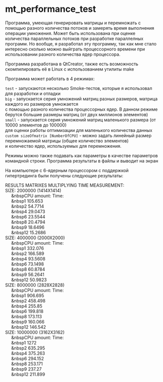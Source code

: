 # mt_performance_test
Программа, умеющая генерировать матрицы и перемножать с помощью разного количества потоков и замерять время выполнения операции умножения.
Может быть использована при оценке количества параллельных потоков при разработке параллелных программ.
Но вообще, я разработал эту программу, так как мне стало интересно сколько можно выйграть 
процессорного времени при использовании разного количества ядер процессора.

Программа разработана в QtCreator, также есть возможность скомпилировать её в Linux с использованием утилиты make

Программа может работать в 4 режимах:

`test` - запускаются несколько Smoke-тестов, которые я использовал для разработки и отладки  
`big` - запускается серия умножений матриц разных размеров, матрица каждого из размеров умножается  
с помощью разного количества процессорных ядер. В данном режиме берутся большие размеры матриц (от двух миллионов элементов)  
`small` - запускается серия умножений матриц маленького размера (от 10000 элементов до 100000)  
для оценки работы оптимизации для маленького количества данных  
`custom sizeOfmatrix [NumberOfCPU]` - можно задать линейный размер перемножаемой матрицы (общее количество элементов)  
и количество ядер, используемых для перемножения.  

Режимы можно также подавать как параметры в качестве параметров командной строки. Программа результаты в файлы и выводит на экран

На компьютере с 6-ядерным процессором с поддержкой гипертрединга были получены следующие результаты:  

RESULTS MATRIXES MULTIPLYING TIME MEASUREMENT:  
SIZE: 2000000 (1414X1414)  
&nbsp;&nbsp;&nbsp;&nbsp;&nbsp;&nbspCPU amount:     Time:  
&nbsp;&nbsp;&nbsp;&nbsp;&nbsp;&nbsp1               105.653  
&nbsp;&nbsp;&nbsp;&nbsp;&nbsp;&nbsp2               54.7714  
&nbsp;&nbsp;&nbsp;&nbsp;&nbsp;&nbsp4               29.0473  
&nbsp;&nbsp;&nbsp;&nbsp;&nbsp;&nbsp6               23.5544  
&nbsp;&nbsp;&nbsp;&nbsp;&nbsp;&nbsp8               20.4794  
&nbsp;&nbsp;&nbsp;&nbsp;&nbsp;&nbsp9               18.6496  
&nbsp;&nbsp;&nbsp;&nbsp;&nbsp;&nbsp12              15.2686  
SIZE: 4000000 (2000X2000)  
&nbsp;&nbsp;&nbsp;&nbsp;&nbsp;&nbspCPU amount:     Time:  
&nbsp;&nbsp;&nbsp;&nbsp;&nbsp;&nbsp1               332.076  
&nbsp;&nbsp;&nbsp;&nbsp;&nbsp;&nbsp2               166.589  
&nbsp;&nbsp;&nbsp;&nbsp;&nbsp;&nbsp4               93.5608  
&nbsp;&nbsp;&nbsp;&nbsp;&nbsp;&nbsp6               73.1498  
&nbsp;&nbsp;&nbsp;&nbsp;&nbsp;&nbsp8               60.8784  
&nbsp;&nbsp;&nbsp;&nbsp;&nbsp;&nbsp9               56.2641  
&nbsp;&nbsp;&nbsp;&nbsp;&nbsp;&nbsp12              50.9823  
SIZE: 8000000 (2828X2828)  
&nbsp;&nbsp;&nbsp;&nbsp;&nbsp;&nbspCPU amount:     Time:  
&nbsp;&nbsp;&nbsp;&nbsp;&nbsp;&nbsp1               906.695  
&nbsp;&nbsp;&nbsp;&nbsp;&nbsp;&nbsp2               458.498  
&nbsp;&nbsp;&nbsp;&nbsp;&nbsp;&nbsp4               255.85  
&nbsp;&nbsp;&nbsp;&nbsp;&nbsp;&nbsp6               199.818  
&nbsp;&nbsp;&nbsp;&nbsp;&nbsp;&nbsp8               173.113  
&nbsp;&nbsp;&nbsp;&nbsp;&nbsp;&nbsp9               160.066  
&nbsp;&nbsp;&nbsp;&nbsp;&nbsp;&nbsp12              146.542  
SIZE: 10000000 (3162X3162)  
&nbsp;&nbsp;&nbsp;&nbsp;&nbsp;&nbspCPU amount:     Time:  
&nbsp;&nbsp;&nbsp;&nbsp;&nbsp;&nbsp1               1272  
&nbsp;&nbsp;&nbsp;&nbsp;&nbsp;&nbsp2               635.295  
&nbsp;&nbsp;&nbsp;&nbsp;&nbsp;&nbsp4               375.263  
&nbsp;&nbsp;&nbsp;&nbsp;&nbsp;&nbsp6               294.152  
&nbsp;&nbsp;&nbsp;&nbsp;&nbsp;&nbsp8               253.171  
&nbsp;&nbsp;&nbsp;&nbsp;&nbsp;&nbsp9               237.27  
&nbsp;&nbsp;&nbsp;&nbsp;&nbsp;&nbsp12              211.899  
